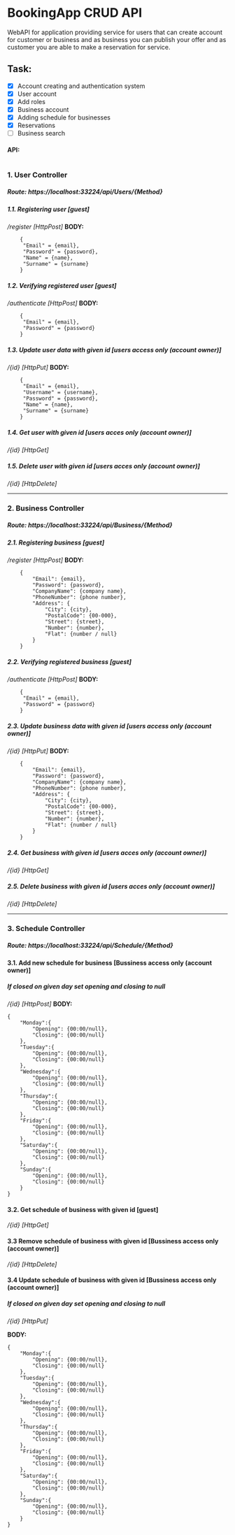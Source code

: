 # BookingApp CRUD API
WebAPI  for application providing service for users that can create account for customer or business and as business you can publish your offer and as customer you are able to make a reservation for service. 

##  Task:
- [x] Account creating and authentication system
- [x] User account
- [x] Add roles
- [x] Business account
- [x] Adding schedule for businesses
- [x] Reservations 
- [ ] Business search

#### API:
#
### 1. User Controller
##### **Route**: https://localhost:33224/api/Users/{Method}

##### 1.1. Registering user [guest]
*/register [HttpPost]*
**BODY:**
```
	{
	 "Email" = {email},
	 "Password" = {password},
	 "Name" = {name},
	 "Surname" = {surname}
	}
```

##### 1.2. Verifying registered user [guest]
*/authenticate [HttpPost]*
**BODY:**
```
	{
	 "Email" = {email},
	 "Password" = {password}
	}
```

##### 1.3. Update user data with given id [users access only (account owner)]
*/{id} [HttpPut]*
**BODY:**
```	
	{
	 "Email" = {email},
	 "Username" = {username},
	 "Password" = {password},
	 "Name" = {name},
	 "Surname" = {surname}
	}	
```

##### 1.4. Get user with given id [users acces only (account owner)]
*/{id} [HttpGet]*

##### 1.5. Delete user with given id [users acces only (account owner)]
*/{id} [HttpDelete]*

<hr>

### 2. Business Controller
##### **Route**: https://localhost:33224/api/Business/{Method}

##### 2.1. Registering business [guest]
*/register [HttpPost]*
**BODY:**
```
	{
		"Email": {email},
		"Password": {password},
		"CompanyName": {company name},
		"PhoneNumber": {phone number},
		"Address": {
			"City": {city},
			"PostalCode": {00-000},
			"Street": {street},
			"Number": {number},
			"Flat": {number / null}
		}
	}
```

##### 2.2. Verifying registered business [guest]
*/authenticate [HttpPost]*
**BODY:**
```
	{
	 "Email" = {email},
	 "Password" = {password}
	}
```

##### 2.3. Update business data with given id [users access only (account owner)]
*/{id} [HttpPut]*
**BODY:**
```	
	{
		"Email": {email},
		"Password": {password},
		"CompanyName": {company name},
		"PhoneNumber": {phone number},
		"Address": {
			"City": {city},
			"PostalCode": {00-000},
			"Street": {street},
			"Number": {number},
			"Flat": {number / null}
		}
	}
```

##### 2.4. Get business with given id [users acces only (account owner)]
*/{id} [HttpGet]*

##### 2.5. Delete business with given id [users acces only (account owner)]
*/{id} [HttpDelete]*

<hr>

### 3. Schedule Controller
##### **Route**: https://localhost:33224/api/Schedule/{Method}

#### 3.1. Add new schedule for business [Bussiness access only (account owner)]
##### If closed on given day set opening and closing to null
*/{id} [HttpPost]*
**BODY:**
```
{
	"Monday":{
		"Opening": {00:00/null},
		"Closing": {00:00/null}
	},
	"Tuesday":{
		"Opening": {00:00/null},
		"Closing": {00:00/null}
	},
	"Wednesday":{
		"Opening": {00:00/null},
		"Closing": {00:00/null}
	},
	"Thursday":{
		"Opening": {00:00/null},
		"Closing": {00:00/null}
	},
	"Friday":{
		"Opening": {00:00/null},
		"Closing": {00:00/null}
	},
	"Saturday":{
		"Opening": {00:00/null},
		"Closing": {00:00/null}
	},
	"Sunday":{
		"Opening": {00:00/null},
		"Closing": {00:00/null}
	}	
}
```

#### 3.2. Get schedule of business with given id [guest]
*/{id} [HttpGet]*

#### 3.3 Remove schedule of business with given id [Bussiness access only (account owner)]
*/{id} [HttpDelete]*

#### 3.4 Update schedule of business with given id [Bussiness access only (account owner)]
##### If closed on given day set opening and closing to null
*/{id} [HttpPut]*

**BODY:**
```
{
	"Monday":{
		"Opening": {00:00/null},
		"Closing": {00:00/null}
	},
	"Tuesday":{
		"Opening": {00:00/null},
		"Closing": {00:00/null}
	},
	"Wednesday":{
		"Opening": {00:00/null},
		"Closing": {00:00/null}
	},
	"Thursday":{
		"Opening": {00:00/null},
		"Closing": {00:00/null}
	},
	"Friday":{
		"Opening": {00:00/null},
		"Closing": {00:00/null}
	},
	"Saturday":{
		"Opening": {00:00/null},
		"Closing": {00:00/null}
	},
	"Sunday":{
		"Opening": {00:00/null},
		"Closing": {00:00/null}
	}	
}
```
